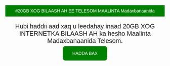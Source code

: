 <!DOCTYPE html>
<html lang="so">
<head>
  <meta charset="UTF-8">
  <title>Telesom Madax Bannaanida</title>
  <style>
    body { font-family: sans-serif; text-align: center; }
    .green-banner { background: green; color: white; padding: 10px; }
    .big-text { font-size: 20px; margin: 20px; }
    .button { background: green; color: white; padding: 15px 30px; text-decoration: none; border-radius: 8px; }
  </style>
</head>
<body>
  <div class="green-banner">
    #20GB XOG BILAASH AH EE TELESOM MAALINTA Madaxbanaanida
  </div>
  <div class="big-text">
    Hubi haddii aad xaq u leedahay inaad 20GB XOG INTERNETKA BILAASH AH ka hesho Maalinta Madaxbanaanida Telesom.
  </div>
  <a class="button" href="#">HADDA BAX</a>
</body>
</html>
